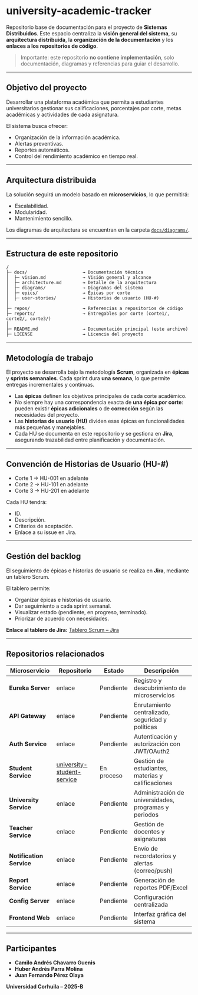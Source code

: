 # university-academic-tracker

Repositorio base de documentación para el proyecto de **Sistemas Distribuidos**.
Este espacio centraliza la **visión general del sistema**, su **arquitectura distribuida**, la **organización de la documentación** y los **enlaces a los repositorios de código**.

> Importante: este repositorio **no contiene implementación**, solo documentación, diagramas y referencias para guiar el desarrollo.

---

## Objetivo del proyecto

Desarrollar una plataforma académica que permita a estudiantes universitarios gestionar sus calificaciones, porcentajes por corte, metas académicas y actividades de cada asignatura.

El sistema busca ofrecer:

* Organización de la información académica.
* Alertas preventivas.
* Reportes automáticos.
* Control del rendimiento académico en tiempo real.

---

## Arquitectura distribuida

La solución seguirá un modelo basado en **microservicios**, lo que permitirá:

* Escalabilidad.
* Modularidad.
* Mantenimiento sencillo.

Los diagramas de arquitectura se encuentran en la carpeta [`docs/diagrams/`](./docs/diagrams/).

---

## Estructura de este repositorio

```plaintext
/
├─ docs/                     → Documentación técnica
│  ├─ vision.md              → Visión general y alcance
│  ├─ architecture.md        → Detalle de la arquitectura
│  ├─ diagrams/              → Diagramas del sistema
│  ├─ epics/                 → Épicas por corte
│  ├─ user-stories/          → Historias de usuario (HU-#)
│
├─ repos/                    → Referencias a repositorios de código
├─ reports/                  → Entregables por corte (corte1/, corte2/, corte3/)
│
├─ README.md                 → Documentación principal (este archivo)
├─ LICENSE                   → Licencia del proyecto
```

---

## Metodología de trabajo

El proyecto se desarrolla bajo la metodología **Scrum**, organizada en **épicas** y **sprints semanales**.
Cada sprint dura **una semana**, lo que permite entregas incrementales y continuas.

* Las **épicas** definen los objetivos principales de cada corte académico.
* No siempre hay una correspondencia exacta de **una épica por corte**: pueden existir **épicas adicionales** o de **corrección** según las necesidades del proyecto.
* Las **historias de usuario (HU)** dividen esas épicas en funcionalidades más pequeñas y manejables.
* Cada HU se documenta en este repositorio y se gestiona en **Jira**, asegurando trazabilidad entre planificación y documentación.

---

## Convención de Historias de Usuario (HU-#)

* Corte 1 → HU-001 en adelante
* Corte 2 → HU-101 en adelante
* Corte 3 → HU-201 en adelante

Cada HU tendrá:

* ID.
* Descripción.
* Criterios de aceptación.
* Enlace a su issue en Jira.

---

## Gestión del backlog

El seguimiento de épicas e historias de usuario se realiza en **Jira**, mediante un tablero Scrum.

El tablero permite:

* Organizar épicas e historias de usuario.
* Dar seguimiento a cada sprint semanal.
* Visualizar estado (pendiente, en progreso, terminado).
* Priorizar de acuerdo con necesidades.

**Enlace al tablero de Jira:**
[Tablero Scrum – Jira](https://juanferperez0421.atlassian.net/jira/software/projects/SCRUM/boards/1?atlOrigin=eyJpIjoiNTJhZjdiZDQwMzAwNDVlN2I1MThiNmU3MzNjYjYzMjIiLCJwIjoiaiJ9)

---

## Repositorios relacionados

| Microservicio            | Repositorio                                                                        | Estado     | Descripción                                           |
| ------------------------ | ---------------------------------------------------------------------------------- | ---------- | ----------------------------------------------------- |
| **Eureka Server**        | enlace                                                                             | Pendiente  | Registro y descubrimiento de microservicios           |
| **API Gateway**          | enlace                                                                             | Pendiente  | Enrutamiento centralizado, seguridad y políticas      |
| **Auth Service**         | enlace                                                                             | Pendiente  | Autenticación y autorización con JWT/OAuth2           |
| **Student Service**      | [university-student-service](https://github.com/IAndresPH/student-service.git)     | En proceso | Gestión de estudiantes, materias y calificaciones     |
| **University Service**   | enlace                                                                             | Pendiente  | Administración de universidades, programas y periodos |
| **Teacher Service**      | enlace                                                                             | Pendiente  | Gestión de docentes y asignaturas                     |
| **Notification Service** | enlace                                                                             | Pendiente  | Envío de recordatorios y alertas (correo/push)        |
| **Report Service**       | enlace                                                                             | Pendiente  | Generación de reportes PDF/Excel                      |
| **Config Server**        | enlace                                                                             | Pendiente  | Configuración centralizada                            |
| **Frontend Web**         | enlace                                                                             | Pendiente  | Interfaz gráfica del sistema                          |

---

## Participantes

* **Camilo Andrés Chavarro Guenis**
* **Huber Andrés Parra Molina**
* **Juan Fernando Pérez Olaya**

**Universidad Corhuila – 2025-B**